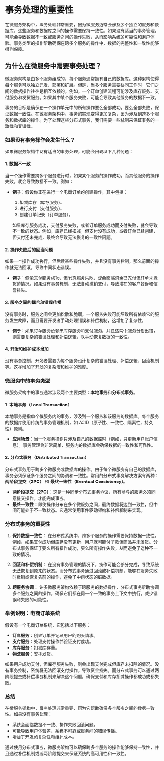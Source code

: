 # 事务处理的重要性

在微服务架构中，事务处理非常重要，因为微服务通常会涉及多个独立的服务和数据库，这些服务和数据库之间的操作需要保持一致性。如果没有适当的事务管理，可能会导致数据不一致或服务之间的操作失败，从而影响系统的可靠性和用户体验。事务类型的操作帮助确保在跨多个服务的操作中，数据的完整性和一致性能够得到保障。

## **为什么在微服务中需要事务处理？**

微服务架构是由多个服务组成的，每个服务通常拥有自己的数据库。这种架构使得每个服务可以独立开发、部署和扩展。但是，当多个服务需要协同工作时，它们之间的数据操作往往是相互依赖的。例如，一个订单创建流程可能涉及库存服务、支付服务和发货服务。如果其中某个服务失败，可能会导致其他服务的数据不一致。

事务的目标是确保在一个操作单元中的所有操作要么全部成功，要么全部失败，保证数据一致性。在微服务架构中，事务的实现变得更加复杂，因为涉及到跨多个服务和数据库的操作。为了处理这些分布式事务，我们需要一些机制来保证事务的一致性和容错性。

### **如果没有事务操作会发生什么？**

如果微服务架构中没有适当的事务处理，可能会出现以下几种问题：

#### 1. **数据不一致**

当一个操作需要跨多个服务进行时，如果某个服务的操作成功，而其他服务的操作失败，就会导致数据不一致。例如：

- **例子**：假设你正在进行一个电商订单的创建操作，其中包括：

  1. 扣减库存（库存服务）。
  2. 进行支付（支付服务）。
  3. 创建订单记录（订单服务）。

  如果库存服务成功，支付服务失败，或者订单服务成功而支付失败，就会导致不一致的状态。例如，库存已经扣减，但支付没有成功，或者订单已经创建，但支付还未完成，最终会导致无法恢复的一致性问题。

#### 2. **操作失败后的回滚问题**

如果一个操作成功执行，但后续某些操作失败，并且没有事务控制，那么前面的操作就无法回滚，导致中间状态错误。

- **例子**：假设支付服务成功，但发货服务失败，您会面临资金已支付但订单未发货的情况。如果没有事务机制，无法自动撤销支付，导致潜在的客户投诉和信誉损失。

#### 3. **服务之间的耦合和错误传播**

没有事务时，服务之间会更加松散和脆弱。一个服务失败可能导致所有依赖它的服务发生故障，而且需要开发者手动处理错误和补偿机制，这增加了复杂性。

- **例子**：如果订单服务依赖于库存服务和支付服务，并且这两个服务分别出错，则需要复杂的错误处理和补偿逻辑，以手动恢复数据的一致性。

#### 4. **开发和维护成本增加**

没有事务控制，开发者需要为每个服务设计复杂的错误处理、补偿逻辑、回滚机制等。这样增加了开发的复杂度和维护的难度。

### **微服务中的事务类型**

微服务架构中的事务通常涉及两个主要类型：**本地事务**和**分布式事务**。

#### **1. 本地事务（Local Transaction）**

本地事务是指单个微服务内的事务，涉及到一个服务和该服务的数据库。每个服务的数据库使用传统的事务管理机制，如 ACID（原子性、一致性、隔离性、持久性）原则。

- **应用场景**：当一个服务操作只涉及自己的数据库时（例如，只更新用户账户信息），事务管理会非常简单，服务内的数据库会确保数据的一致性和可靠性。

#### **2. 分布式事务（Distributed Transaction）**

分布式事务用于跨多个微服务或数据库的操作。由于每个微服务有自己的数据库，事务必须保证多个服务之间的协调和一致性。常用的分布式事务解决方案有两种：**两阶段提交（2PC）** 和 **最终一致性（Eventual Consistency）**。

- **两阶段提交（2PC）**：这是一种同步分布式事务协议，所有参与的服务必须同意提交操作，才能完成事务。
- **最终一致性**：即使操作分布在多个微服务之间，最终数据将达到一致性，但中间可能处于不一致状态。它通常使用事件驱动架构和补偿机制来实现。

### **分布式事务的重要性**

1. **保持数据一致性**：
   在分布式系统中，跨多个服务的操作需要保持数据一致性。例如，如果支付成功但库存没有更新，用户就可能付了款但商品并未发货。分布式事务保证了要么所有操作成功，要么所有操作失败，从而避免了这种不一致的情况。

2. **回滚和补偿机制**：
   在没有事务管理的情况下，操作可能会部分完成，导致系统无法恢复到原来的状态。而分布式事务通过回滚或补偿机制，能够在服务失败时撤销或恢复先前的操作，避免了中间状态的脏数据。

3. **跨服务协调**：
   许多微服务架构依赖于跨服务的数据操作，分布式事务帮助协调多个服务之间的操作，确保它们都在同一个一致的事务上下文中执行，减少错误和失败的可能性。

### **举例说明：电商订单系统**

假设有一个电商订单系统，它包括以下服务：

- **订单服务**：创建订单并记录用户的购买请求。
- **支付服务**：处理支付操作并验证支付成功。
- **库存服务**：扣减库存量。
- **物流服务**：安排发货。

如果用户成功支付，但库存服务失败，则会出现支付完成但库存未扣除的情况。没有事务控制，系统将无法回滚支付操作，导致资金损失。而分布式事务可以通过两阶段提交或补偿事务机制来解决这个问题，确保支付和库存扣减操作都成功或都失败。

### **总结**

在微服务架构中，事务处理非常重要，因为它帮助确保多个服务之间的数据一致性。如果没有事务处理：

- 系统会面临数据不一致、操作失败回滚问题。
- 可能导致用户体验差、系统不可靠或服务间的错误传播。
- 增加了开发的复杂性和维护成本。

通过使用分布式事务，微服务架构可以确保跨多个服务的操作能够保持一致性，并且通过补偿机制或者两阶段提交来保证系统的高可用性和一致性。
